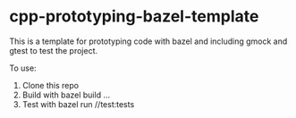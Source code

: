 # cpp-prototyping-bazel-template
This is a template for prototyping code with bazel and including gmock and gtest to test the project.

To use:
1. Clone this repo
2. Build with bazel build ...
3. Test with bazel run //test:tests

